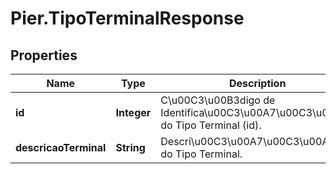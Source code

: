 # Pier.TipoTerminalResponse

## Properties
Name | Type | Description | Notes
------------ | ------------- | ------------- | -------------
**id** | **Integer** | C\u00C3\u00B3digo de Identifica\u00C3\u00A7\u00C3\u00A3o do Tipo Terminal (id). | [optional] 
**descricaoTerminal** | **String** | Descri\u00C3\u00A7\u00C3\u00A3o do Tipo Terminal. | [optional] 


